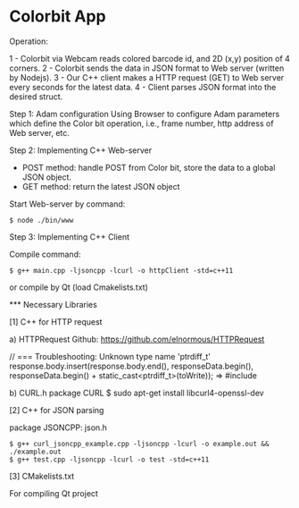 # Colorbit App

Operation:

1 - Colorbit via Webcam reads colored barcode id, and 2D (x,y) position of 4 corners.
2 - Colorbit sends the data in JSON format to Web server (written by Nodejs).
3 - Our C++ client makes a HTTP request (GET) to Web server every seconds for the latest data.
4 - Client parses JSON format into the desired struct.

Step 1: Adam configuration
Using Browser to configure Adam parameters which define the Color bit operation,
i.e., frame number, http address of Web server, etc.

Step 2: Implementing C++ Web-server
+ POST method: handle POST from Color bit, store the data to a global JSON object.
+ GET method: return the latest JSON object

Start Web-server by command:
```
$ node ./bin/www
```

Step 3: Implementing C++ Client

Compile command:
```
$ g++ main.cpp -ljsoncpp -lcurl -o httpClient -std=c++11
```
or compile by Qt (load Cmakelists.txt)



*** Necessary Libraries

[1] C++ for HTTP request

a) HTTPRequest
Github: https://github.com/elnormous/HTTPRequest

// === Troubleshooting: Unknown type name 'ptrdiff_t'
response.body.insert(response.body.end(), responseData.begin(), responseData.begin() + static_cast<ptrdiff_t>(toWrite));
=> #include <cstddef>

b) CURL.h
package CURL
$ sudo apt-get install libcurl4-openssl-dev

[2] C++ for JSON parsing

package JSONCPP: json.h
```
$ g++ curl_jsoncpp_example.cpp -ljsoncpp -lcurl -o example.out && ./example.out
$ g++ test.cpp -ljsoncpp -lcurl -o test -std=c++11
```

[3] CMakelists.txt

For compiling Qt project

